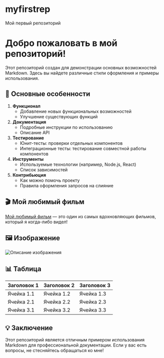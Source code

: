 # myfirstrep
Мой первый репозиторий 
# Добро пожаловать в мой репозиторий!

Этот репозиторий создан для демонстрации основных возможностей Markdown. Здесь вы найдете различные стили оформления и примеры использования.

## 📌 Основные особенности

1. **Функционал**
   - Добавление новых функциональных возможностей
   - Улучшение существующих функций
2. **Документация**
   - Подробные инструкции по использованию
   - Описание API
3. **Тестирование**
   - Юнит-тесты: проверки отдельных компонентов
   - Интеграционные тесты: тестирование совместной работы компонентов
4. **Инструменты**
   - Используемые технологии (например, Node.js, React)
   - Список зависимостей
5. **Контрибьюция**
   - Как можно помочь проекту
   - Правила оформления запросов на слияние

## 🎬 Мой любимый фильм

[Мой любимый фильм](https://www.example.com) — это один из самых вдохновляющих фильмов, который я когда-либо видел!

## 🖼️ Изображение

![Описание изображения](https://via.placeholder.com/150)

## 📊 Таблица

| Заголовок 1 | Заголовок 2 | Заголовок 3 |
|--------------|--------------|--------------|
| Ячейка 1.1   | Ячейка 1.2   | Ячейка 1.3   |
| Ячейка 2.1   | Ячейка 2.2   | Ячейка 2.3   |
| Ячейка 3.1   | Ячейка 3.2   | Ячейка 3.3   |

## 💡 Заключение

Этот репозиторий является отличным примером использования Markdown для профессиональной документации. Если у вас есть вопросы, не стесняйтесь обращаться ко мне!
